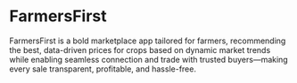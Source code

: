 # FarmersFirst
FarmersFirst is a bold marketplace app tailored for farmers, recommending the best, data-driven prices for crops based on dynamic market trends while enabling seamless connection and trade with trusted buyers—making every sale transparent, profitable, and hassle-free.
